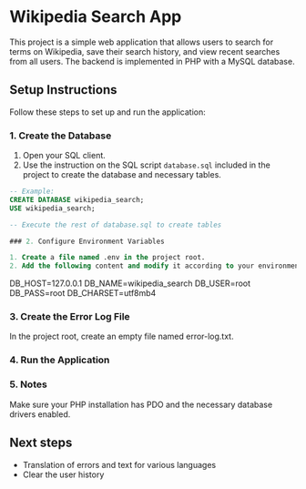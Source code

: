 # Wikipedia Search App

This project is a simple web application that allows users to search for terms on Wikipedia, save their search history, and view recent searches from all users. The backend is implemented in PHP with a MySQL database.

## Setup Instructions

Follow these steps to set up and run the application:

### 1. Create the Database

1. Open your SQL client.
2. Use the instruction on the SQL script `database.sql` included in the project to create the database and necessary tables.

```sql
-- Example:
CREATE DATABASE wikipedia_search;
USE wikipedia_search;

-- Execute the rest of database.sql to create tables

### 2. Configure Environment Variables

1. Create a file named .env in the project root.
2. Add the following content and modify it according to your environment:


```
DB_HOST=127.0.0.1
DB_NAME=wikipedia_search
DB_USER=root
DB_PASS=root
DB_CHARSET=utf8mb4

### 3. Create the Error Log File

In the project root, create an empty file named error-log.txt.

### 4. Run the Application

### 5. Notes
Make sure your PHP installation has PDO and the necessary database drivers enabled.

## Next steps
- Translation of errors and text for various languages 
- Clear the user history

